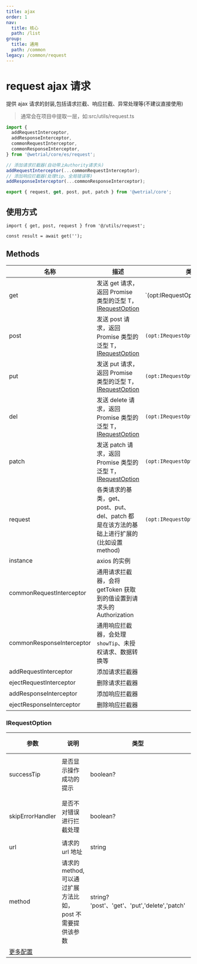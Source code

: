 ```yaml
---
title: ajax
order: 1
nav:
  title: 核心
  path: /list
group:
  title: 通用
  path: /common
legacy: /common/request
---
```


# request ajax 请求

提供 ajax 请求的封装,包括请求拦截、响应拦截、异常处理等(不建议直接使用)

> 通常会在项目中提取一层，如:src/utils/request.ts

```ts | pure
import {
  addRequestInterceptor,
  addResponseInterceptor,
  commonRequestInterceptor,
  commonResponseInterceptor,
} from '@wetrial/core/es/request';

// 添加请求拦截器(自动带上Authority请求头)
addRequestInterceptor(...commonRequestInterceptor);
// 添加响应拦截器(处理tip、全局错误等)
addResponseInterceptor(...commonResponseInterceptor);

export { request, get, post, put, patch } from '@wetrial/core';
```

## 使用方式

```tsx |pure
import { get, post, request } from '@/utils/request';

const result = await get('');
```

## Methods

| 名称 | 描述 | 类型 |
| --- | --- | --- |
| get | 发送 get 请求，返回 Promise 类型的泛型 T，[IRequestOption](#irequestoption) | `(opt:IRequestOption|string):Promise<T>` |
| post | 发送 post 请求，返回 Promise 类型的泛型 T，[IRequestOption](#irequestoption) | `(opt:IRequestOption):Promise<T>` |
| put | 发送 put 请求，返回 Promise 类型的泛型 T，[IRequestOption](#irequestoption) | `(opt:IRequestOption):Promise<T>` |
| del | 发送 delete 请求，返回 Promise 类型的泛型 T，[IRequestOption](#irequestoption) | `(opt:IRequestOption):Promise<T>` |
| patch | 发送 patch 请求，返回 Promise 类型的泛型 T，[IRequestOption](#irequestoption) | `(opt:IRequestOption):Promise<T>` |
| request | 各类请求的基类，get、post、put、del、patch 都是在该方法的基础上进行扩展的(比如设置 method) | `(opt:IRequestOption):Promise<T>` |
| instance | axios 的实例 |  |
| commonRequestInterceptor | 通用请求拦截器，会将 getToken 获取到的值设置到请求头的 Authorization |  |
| commonResponseInterceptor | 通用响应拦截器，会处理`showTip`、未授权请求、数据转换等 |  |
| addRequestInterceptor | 添加请求拦截器 |  |
| ejectRequestInterceptor | 删除请求拦截器 |  |
| addResponseInterceptor | 添加响应拦截器 |  |
| ejectResponseInterceptor | 删除响应拦截器 |  |

### IRequestOption

| 参数 | 说明 | 类型 | 默认值 |
| --- | --- | --- | --- |
| successTip | 是否显示操作成功的提示 | boolean? | get 请求 false,其他 true |
| skipErrorHandler | 是否不对错误进行拦截处理 | boolean? | get 请求 false,其他 true |
| url | 请求的 url 地址 | string | - |
| method | 请求的 method,可以通过扩展方法比如，post 不需要提供该参数 | string? 'post'、'get'、'put','delete','patch' | - |
| [更多配置](https://github.com/axios/axios#request-config) |  |  | - |
